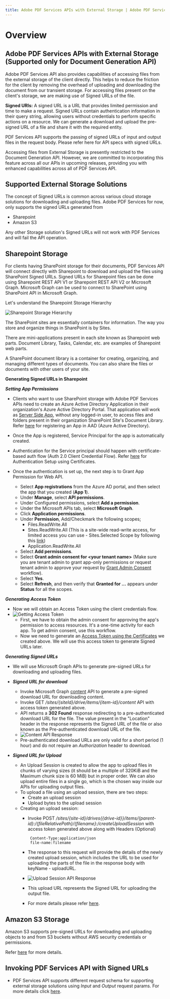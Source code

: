 ```yaml
---
title: Adobe PDF Services APIs with External Storage | Adobe PDF Services
---
```

# Overview

## **Adobe PDF Services APIs with External Storage (Supported only for Document Generation API)**

Adobe PDF Services API also provides capabilities of accessing files from the external storage of the client directly. This helps to reduce the friction for the client by removing the overhead of uploading and downloading the document from our transient storage. For accessing files present on the client's storage, we are making use of Signed URLs of the file.

**Signed URIs:** A signed URL is a URL that provides limited permission and time to make a request. Signed URLs contain authentication information in their query string, allowing users without credentials to perform specific actions on a resource. We can generate a download and upload the pre-signed URL of a file and share it with the required entity.

PDF Services API supports the passing of signed URLs of input and output files in the request body. Please refer here for API specs with signed URLs.

<InlineAlert slots="text"/>

Accessing files from External Storage is presently restricted to the Document Generation API. However, we are committed to incorporating this feature across all our APIs in upcoming releases, providing you with enhanced capabilities across all of PDF Services API.

## Supported External Storage Solutions

The concept of Signed URLs is common across various cloud storage solutions for downloading and uploading files. Adobe PDF Services for now, only supports the signed URLs generated from
- Sharepoint
- Amazon S3

Any other Storage solution's Signed URLs will not work with PDF Services and will fail the API operation.

## Sharepoint Storage
For clients having SharePoint storage for their documents, PDF Services API will connect directly with Sharepoint to download and upload the files using SharePoint Signed URLs. Signed URLs for Sharepoint files can be done using Sharepoint REST API V1 or Sharepoint REST API V2 or Microsoft Graph. Microsoft Graph can be used to connect to SharePoint using SharePoint API in Microsoft Graph.

Let's understand the Sharepoint Storage Hierarchy

![Sharepoint Storage Hierarchy](../../images/sharepoint-storage.png)

The SharePoint sites are essentially containers for information. The way you store and organize things in SharePoint is by Sites. 

There are mini-applications present in each site known as Sharepoint web parts. Document Library, Tasks, Calendar, etc. are examples of Sharepoint web parts.

A SharePoint document library is a container for creating, organizing, and managing different types of documents. You can also share the files or documents with other users of your site.

**Generating Signed URLs in Sharepoint**

***Setting App Permissions***
- Clients who want to use SharePoint storage with Adobe PDF Services APIs need to create an Azure Active Directory Application in their organization's Azure Active Directory Portal. That application will work as [Server Side App](https://learn.microsoft.com/en-us/azure/active-directory/develop/v2-app-types#daemons-and-server-side-apps), without any logged-in user, to access files and folders present in their organization SharePoint Site's Document Library. Refer [here](https://learn.microsoft.com/en-us/azure/active-directory/develop/howto-create-service-principal-portal) for registering an App in AAD (Azure Active Directory).

- Once the App is registered, Service Principal for the app is automatically created.

- Authentication for the Service principal should happen with certificate-based auth flow (Auth 2.0 Client Credential Flow). Refer [here](https://learn.microsoft.com/en-us/azure/active-directory/develop/howto-create-service-principal-portal#set-up-authentication) for Authentication Setup using Certificates.

- Once the authentication is set up, the next step is to Grant App Permission for Web API. 
  - Select **App registrations** from the Azure AD portal, and then select the app that you created (**App 1**).
  - Under **Manage**, select **API permissions**. 
  - Under Configured permissions, select **Add a permission**. 
  - Under the Microsoft APIs tab, select **Microsoft Graph**. 
  - Click **Application permissions**. 
  - Under **Permission**, Add/Checkmark the following scopes; 
    - Files.ReadWrite.All 
    - Sites.ReadWrite.All (This is a site-wide read-write access, for limited access you can use - Sites.Selected Scope by following this [link](https://devblogs.microsoft.com/microsoft365dev/updates-on-controlling-app-specific-access-on-specific-sharepoint-sites-sites-selected/))
    - Application.ReadWrite.All 
  - Select **Add permissions**.
  - Select **Grant admin consent for &lt;your tenant name&gt;** (Make sure you are tenant admin to grant app-only permissions or request tenant admin to approve your request by [Grant Admin Consent](https://learn.microsoft.com/en-us/azure/active-directory/manage-apps/grant-admin-consent?pivots=portal#grant-admin-consent-in-app-registrations) workflow). 
  - Select **Yes**. 
  - Select **Refresh**, and then verify that **Granted for ...** appears under **Status** for all the scopes.

***Generating Access Token***

- Now we will obtain an Access Token using the client credentials flow.
- ![Getting Access Token](../../images/access-token.svg)
  - First, we have to obtain the admin consent for approving the app's permission to access resources. It's a one-time activity for each app. To get admin consent, use this workflow. 
  - Now we need to generate an [Access Token using the Certificates](https://learn.microsoft.com/en-us/azure/active-directory/develop/v2-oauth2-client-creds-grant-flow#second-case-access-token-request-with-a-certificate) we created above. We will use this access token to generate Signed URLs later.

***Generating Signed URLs***

- We will use Microsoft Graph APIs to generate pre-signed URLs for downloading and uploading files.
- ***Signed URL for download***
  - Invoke Microsoft Graph [content](https://learn.microsoft.com/en-us/graph/api/driveitem-get-content?view=graph-rest-1.0&tabs=http) API to generate a pre-signed download URL for downloading content.
  - Invoke GET _/sites/{siteId}/drive/items/{item-id}/content_ API with access token generated above.
  - API returns a **302 Found** response redirecting to a pre-authenticated download URL for the file. The value present in the "Location" header in the response represents the Signed URL of the file or also known as the Pre-authenticated download URL of the file.
  - ![Content API Response](../../images/content-api-response.png)
  - Pre-authenticated download URLs are only valid for a short period (1 hour) and do not require an _Authorization_ header to download.
  
- ***Signed URL for Upload***
  - An Upload Session is created to allow the app to upload files in chunks of varying sizes (it should be a multiple of 320KiB and the Maximum chunk size is 60 MiB) but in proper order. We can also upload entire files in a single go, which is the chosen way inside our APIs for uploading output files. 
  - To upload a file using an upload session, there are two steps:
    - Create an upload session 
    - Upload bytes to the upload session 
  - Creating an upload session:
    - Invoke POST _/sites/{site-id}/drives{{drive-id}}/items/{parent-id}:/{fileRelativePath}/{filename}:/createUploadSession_ with access token generated above along with Headers (Optional)
      ```header
       Content-Type:application/json
       file-name:filename
      ```
    - The response to this request will provide the details of the newly created upload session, which includes the URL to be used for uploading the parts of the file in the response body with keyName - uploadURL.
    - ![Upload Session API Response](../../images/upload-session-api-response.png)
    - This upload URL represents the Signed URL for uploading the output file.

    - For more details please refer [here](https://learn.microsoft.com/en-us/graph/api/driveitem-createuploadsession?view=graph-rest-1.0).

## Amazon S3 Storage

Amazon S3 supports pre-signed URLs for downloading and uploading objects to and from S3 buckets without AWS security credentials or permissions.

Refer [here](https://docs.aws.amazon.com/AmazonS3/latest/userguide/using-presigned-url.html) for more details.

## Invoking PDF Services API with Signed URLs


- PDF Services API supports different request schema for supporting external storage solutions using _Input_ and _Output_ request params. For more details click [here](../../../apis/#tag/Document-Generation).





